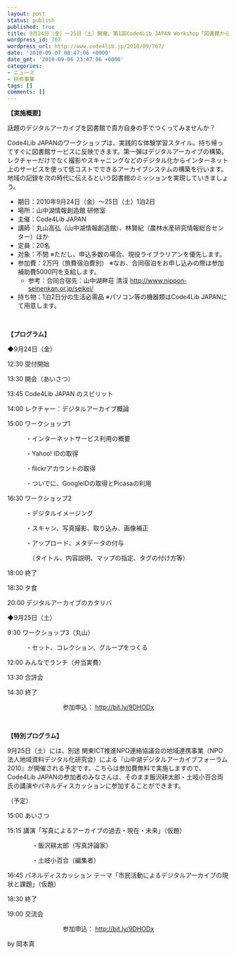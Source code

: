 ```yaml
---
layout: post
status: publish
published: true
title: 9月24日（金）～25日（土）開催、第1回Code4Lib JAPAN Workshop「図書館からはじめるデジタルアーカイブ」、参加申込を開始
wordpress_id: 767
wordpress_url: http://www.code4lib.jp/2010/09/767/
date: '2010-09-07 08:47:06 +0000'
date_gmt: '2010-09-06 23:47:06 +0000'
categories:
- ニュース
- 研修事業
tags: []
comments: []
---
```

<div class="section">
<p><span style="font-weight:bold;">【実施概要】</p>
<p></span></p>
<p>話題のデジタルアーカイブを図書館で貴方自身の手でつくってみませんか？</p>
<p>Code4Lib JAPANのワークショップは、実践的な体験学習スタイル。持ち帰ってすぐに図書館サービスに反映できます。第一弾はデジタルアーカイブの構築。レクチャーだけでなく撮影やスキャニングなどのデジタル化からインターネット上のサービスを使って低コストでできるアーカイブシステムの構築を行います。地域の記録を次の時代に伝えるという図書館のミッションを実現していきましょう。</p>
<ul>
<li>期日：2010年9月24日（金）～25日（土）1泊2日</li>
<li>場所：山中湖情報創造館 研修室</li>
<li>主催：Code4Lib JAPAN</li>
<li>講師：丸山高弘（山中湖情報創造館）、林賢紀（農林水産研究情報総合センター）ほか</li>
<li>定員：20名</li>
<li>対象：不問 ※ただし、申込多数の場合、現役ライブラリアンを優先します。</li>
<li>参加費：2万円（旅費宿泊費別） ※なお、合同宿泊をお申し込みの際は参加補助費5000円を支給します。
<ul>
<li>参考：合同合宿先：山中湖畔荘 清渓 <a href="http://www.nippon-seinenkan.or.jp/seikei/" target="_blank">http://www.nippon-seinenkan.or.jp/seikei/</a></li>
</ul>
</li>
<li>持ち物：1泊2日分の生活必需品 ※パソコン等の機器類はCode4Lib JAPANにて用意します。</li>
</ul>
<p><br></p>
<p><span style="font-weight:bold;">【プログラム】</p>
<p></span></p>
<p>◆9月24日（金）</p>
<p>12:30 受付開始</p>
<p>13:30 開会（あいさつ）</p>
<p>13:45 Code4Lib JAPAN のスピリット</p>
<p>14:00 レクチャー：デジタルアーカイブ概論</p>
<p>15:00 ワークショップ1</p>
<p>　　　・インターネットサービス利用の概要</p>
<p>　　　・Yahoo! IDの取得</p>
<p>　　　・flickrアカウントの取得</p>
<p>　　　・ついでに、GoogleIDの取得とPicasaの利用</p>
<p>16:30 ワークショップ2</p>
<p>　　　・デジタルイメージング</p>
<p>　　　・スキャン、写真撮影、取り込み、画像補正</p>
<p>　　　・アップロード、メタデータの付与</p>
<p>　　　　（タイトル、内容説明、マップの指定、タグの付け方等）</p>
<p>18:00 終了</p>
<p>18:30 夕食</p>
<p>20:00 デジタルアーカイブのカタリバ</p>
<p>◆9月25日（土）</p>
<p> 9:30 ワークショップ3（丸山）</p>
<p>　　　・セット、コレクション、グループをつくる</p>
<p>12:00 みんなでランチ（弁当実費）</p>
<p>13:30 合評会</p>
<p>14:30 終了</p>
<p>　　　　　　　　　参加申込： <a href="http://bit.ly/9DHODx" target="_blank">http://bit.ly/9DHODx</a></p>
<p><br></p>
<p><span style="font-weight:bold;">【特別プログラム】</p>
<p></span></p>
<p>9月25日（土）には、別途 関東ICT推進NPO連絡協議会の地域連携事業（NPO法人地域資料デジタル化研究会）による『山中湖デジタルアーカイブフォーラム2010』が開催される予定です。こちらは参加費無料で実施しますので、Code4Lib JAPANの参加者のみなさんは、そのまま飯沢耕太郎・土岐小百合両氏の講演やパネルディスカッションに参加することができます。</p>
<p>（予定）</p>
<p>15:00 あいさつ</p>
<p>15:15 講演「写真によるアーカイブの過去・現在・未来」（仮題）</p>
<p>　　　　・飯沢耕太郎（写真評論家）</p>
<p>　　　　・土岐小百合（編集者）</p>
<p>16:45 パネルディスカッション テーマ「市民活動によるデジタルアーカイブの現状と課題」（仮題）</p>
<p>18:30 終了</p>
<p>19:00 交流会</p>
<p>　　　　　　　　　参加申込： <a href="http://bit.ly/9DHODx" target="_blank">http://bit.ly/9DHODx</a></p>
<p>by 岡本真</p>
</div>
